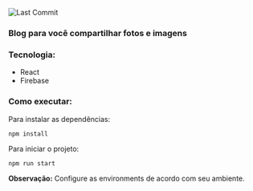 ![Last Commit](https://img.shields.io/github/last-commit/santosjennifer/react-blog)

### Blog para você compartilhar fotos e imagens

### Tecnologia:
- React
- Firebase

### Como executar:

Para instalar as dependências:
```
npm install
```

Para iniciar o projeto:
```
npm run start
```
**Observação:** Configure as environments de acordo com seu ambiente.
